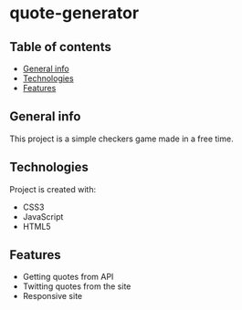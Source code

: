 # quote-generator

## Table of contents
* [General info](#general-info)
* [Technologies](#technologies)
* [Features](#features)

## General info
This project is a simple checkers game made in a free time.
	
## Technologies
Project is created with:
* CSS3
* JavaScript
* HTML5

## Features
* Getting quotes from API
* Twitting quotes from the site
* Responsive site
